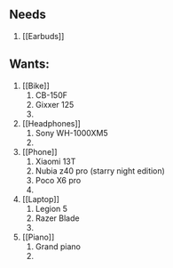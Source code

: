 ## Needs
1. [[Earbuds]]

## Wants:
1. [[Bike]]
	1. CB-150F
	2. Gixxer 125
	3. 
2. [[Headphones]]
	1. Sony WH-1000XM5
	2. 
3. [[Phone]]
	1. Xiaomi 13T
	2. Nubia z40 pro (starry night edition)
	3. Poco X6 pro
	4. 
4. [[Laptop]]
	1. Legion 5
	2. Razer Blade
	3. 
5. [[Piano]]
	1. Grand piano
	2. 